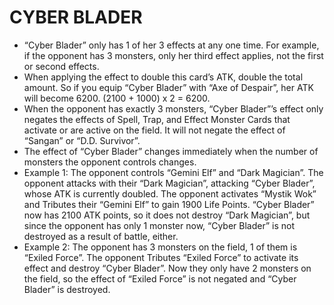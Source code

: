 # CYBER BLADER

*   “Cyber Blader” only has 1 of her 3 effects at any one time. For example, if the opponent has 3 monsters, only her third effect applies, not the first or second effects.
*   When applying the effect to double this card’s ATK, double the total amount. So if you equip “Cyber Blader” with “Axe of Despair”, her ATK will become 6200. (2100 + 1000) x 2 = 6200.
*   When the opponent has exactly 3 monsters, “Cyber Blader”’s effect only negates the effects of Spell, Trap, and Effect Monster Cards that activate or are active on the field. It will not negate the effect of “Sangan” or “D.D. Survivor”.
*   The effect of “Cyber Blader” changes immediately when the number of monsters the opponent controls changes.
*   Example 1: The opponent controls “Gemini Elf” and “Dark Magician”. The opponent attacks with their “Dark Magician”, attacking “Cyber Blader”, whose ATK is currently doubled. The opponent activates “Mystik Wok” and Tributes their “Gemini Elf” to gain 1900 Life Points. “Cyber Blader” now has 2100 ATK points, so it does not destroy “Dark Magician”, but since the opponent has only 1 monster now, “Cyber Blader” is not destroyed as a result of battle, either.
*   Example 2: The opponent has 3 monsters on the field, 1 of them is “Exiled Force”. The opponent Tributes “Exiled Force” to activate its effect and destroy “Cyber Blader”. Now they only have 2 monsters on the field, so the effect of “Exiled Force” is not negated and “Cyber Blader” is destroyed.
